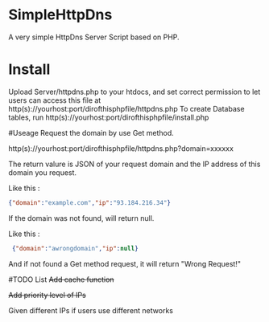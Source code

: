 # SimpleHttpDns
A very simple HttpDns Server Script based on PHP.

# Install
Upload Server/httpdns.php to your htdocs, and set correct permission to let users can access this file at http(s)://yourhost:port/dirofthisphpfile/httpdns.php
To create Database tables, run http(s)://yourhost:port/dirofthisphpfile/install.php

#Useage
Request the domain by use Get method.

http(s)://yourhost:port/dirofthisphpfile/httpdns.php?domain=xxxxxx


The return valure is JSON of your request domain and the IP address of this domain you request.

Like this :

```JSON 
{"domain":"example.com","ip":"93.184.216.34"}
```

If the domain was not found, will return null.

Like this :

```JSON
 {"domain":"awrongdomain","ip":null}
```

And if not found a Get method request, it will return "Wrong Request!"

#TODO List
~~Add cache function~~

~~Add priority level of IPs~~

Given different IPs if users use different networks
